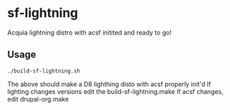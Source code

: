 sf-lightning
=====

Acquia lightning distro with acsf initited and ready to go!

Usage
-----
```./build-sf-lightning.sh```

The above should make a D8 lighthing disto with acsf properly init'd
If lighting changes versions edit the build-sf-lightning.make
If acsf changes, edit drupal-org.make